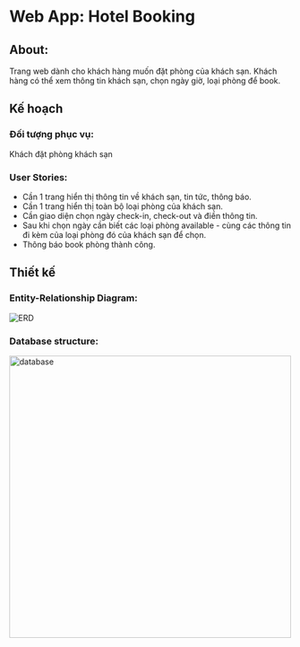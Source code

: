 # Web App: Hotel Booking
## About:
Trang web dành cho khách hàng muốn đặt phòng của khách sạn. Khách hàng có thể xem thông tin khách sạn, chọn ngày giờ, loại phòng để book.
## Kế hoạch
### Đối tượng phục vụ:
Khách đặt phòng khách sạn
### User Stories:
- Cần 1 trang hiển thị thông tin về khách sạn, tin tức, thông báo.
- Cần 1 trang hiển thị toàn bộ loại phòng của khách sạn.
- Cần giao diện chọn ngày check-in, check-out và điền thông tin.
- Sau khi chọn ngày cần biết các loại phòng available - cùng các thông tin đi kèm của loại phòng đó của khách sạn để chọn.
- Thông báo book phòng thành công.
## Thiết kế
### Entity-Relationship Diagram:
![ERD](https://user-images.githubusercontent.com/70512647/114443294-b7ee3080-9bf7-11eb-9b0d-8b24512408ee.jpg)
### Database structure:
<img width="503" alt="database" src="https://user-images.githubusercontent.com/70512647/114443169-912ffa00-9bf7-11eb-9455-f627eab4e769.PNG">
